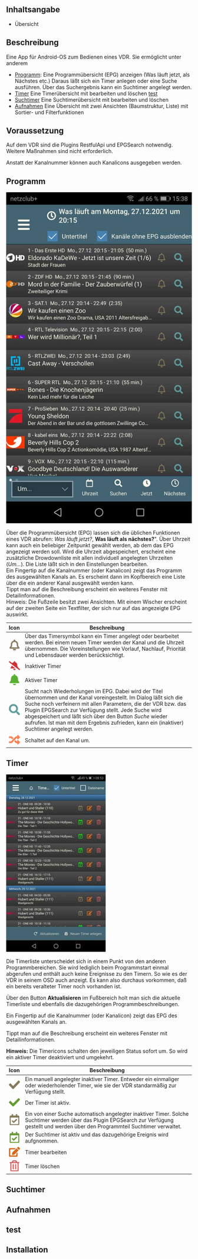 ## Inhaltsangabe

* Übersicht

## Beschreibung
Eine App für Android-OS zum Bedienen eines VDR. Sie ermöglicht unter anderem
* [Programm](#programm): Eine Programmübersicht (EPG) anzeigen (Was läuft jetzt, als Nächstes etc.) Daraus läßt sich ein Timer anlegen oder eine Suche ausführen. Über das Suchergebnis kann ein Suchtimer angelegt werden.
* [Timer](#timer) Eine Timerübersicht mit bearbeiten und löschen [test](#test)
* [Suchtimer](#suchtimer) Eine Suchtimerübersicht mit bearbeiten und löschen
* [Aufnahmen](#aufnahmen) Eine Übersicht mit zwei Ansichten (Baumstruktur, Liste) mit Sortier- und Filterfunktionen 

## Voraussetzung

Auf dem VDR sind die Plugins RestfulApi und EPGSearch notwendig. Weitere Maßnahmen sind nicht erforderlich. 

Anstatt der Kanalnummer können auch Kanalicons ausgegeben werden. 

## Programm

![](.images/programm.jpg)

Über die Programmübersicht (EPG) lassen sich die üblichen Funktionen eines VDR abrufen: *Was läuft jetzt?*, **Was läuft als nächstes?**". Über Uhrzeit kann auch ein beliebiger Zeitpunkt gewählt werden, ab dem das EPG angezeigt werden soll. Wird die Uhrzeit abgespeichert, erscheint eine zusätzliche Drowdownliste mit allen individuell angelegten Uhrzeiten (<i>Um...</i>). Die Liste läßt sich in den Einstellungen bearbeiten.  
Ein Fingertip auf die Kanalnummer (oder Kanalicon) zeigt das Programm des ausgewählten Kanals an. Es erscheint dann im Kopfbereich eine Liste über die ein anderer Kanal ausgewählt werden kann.  
Tippt man auf die Beschreibung erscheint ein weiteres Fenster mit Detailinformationen.  
Hinweis: Die Fußzeile besitzt zwei Ansichten. Mit einem Wischer erscheint auf der zweiten Seite ein Textfilter, der sich nur auf das angezeigte EPG auswirkt.  

| Icon | Beschreibung |
| --- | ---|
|![](.images/timer.png) | Über das Timersymbol kann ein Timer angelegt oder bearbeitet werden. Bei einem neuen Timer werden der Kanal und die Uhrzeit übernommen. Die Voreinstellungen wie Vorlauf, Nachlauf, Priorität und Lebensdauer werden berücksichtigt. |
| ![](.images/timer-inactive.png) | Inaktiver Timer |
| ![](.images/timer-active.png) | Aktiver Timer |
| ![](.images/search.png) | Sucht nach Wiederholungen im EPG. Dabei wird der Titel übernommen und der Kanal voreingestellt. Im Dialog läßt sich die Suche noch verfeinern mit allen Parametern, die der VDR bzw. das Plugin EPGSearch zur Verfügung stellt. Jede Suche wird abgespeichert und läßt sich über den Button <i>Suche</i> wieder aufrufen. Ist man mit dem Ergebnis zufrieden, kann ein (inaktiver) Suchtimer angelegt werden. |
| ![](.images/switch.png) | Schaltet auf den Kanal um. |

  
## Timer

![Timerliste](.images/timerliste.jpg)

Die Timerliste unterscheidet sich in einem Punkt von den anderen Programmbereichen. Sie wird lediglich beim Programmstart einmal abgerufen und enthält auch keine Ereignisse zu den Timern. So wie es der VDR in seinem OSD auch anzeigt. Es kann also durchaus vorkommen, daß ein bereits veralteter Timer noch vorhanden ist.

Über den Button **Aktualisieren** im Fußbereich holt man sich die aktuelle Timerliste und ebenfalls die dazugehörigen Programmbeschreibungen.

Ein Fingertip auf die Kanalnummer (oder Kanalicon) zeigt das EPG des ausgewählten Kanals an.

Tippt man auf die Beschreibung erscheint ein weiteres Fenster mit Detailinformationen.

**Hinweis:** Die Timericons schalten den jeweiligen Status sofort um. So wird ein aktiver Timer deaktiviert und umgekehrt.

| Icon | Beschreibung |
| --- | --- |
| ![](.images/manualtimer-inactive.png) | Ein manuell angelegter inaktiver Timer. Entweder ein einmaliger oder wiederholender Timer, wie sie der VDR standarmäßig zur Verfügung stellt. |
| ![](.images/manualtimer-active.png) | Der Timer ist aktiv. |
| ![](.images/searchtimer-inactive.png) | Ein von einer Suche automatisch angelegter inaktiver Timer. Solche Suchtimer werden über das Plugin EPGSearch zur Verfügung gestellt und werden über den Programmteil Suchtimer verwaltet. | 
| ![](.images/searchtimer-active.png) | Der Suchtimer ist aktiv und das dazugehörige Ereignis wird aufgnommen. |
| ![](.images/edit.png) | Timer bearbeiten |
| ![](.images/trash.png) | Timer löschen |


## Suchtimer
## Aufnahmen
## test
## Installation
